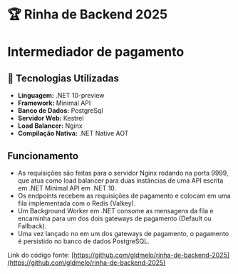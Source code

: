 ﻿# 🏆 Rinha de Backend 2025

# Intermediador de pagamento

## 🚀 Tecnologias Utilizadas

- **Linguagem:** .NET 10-preview
- **Framework:** Minimal API
- **Banco de Dados:** PostgreSql
- **Servidor Web:** Kestrel
- **Load Balancer:** Nginx
- **Compilação Nativa:** .NET Native AOT

## Funcionamento

- As requisições são feitas para o servidor Nginx rodando na porta 9999, que atua como load balancer para duas instâncias de uma API escrita em .NET Minimal API em .NET 10.
- Os endpoints recebem as requisições de pagamento e colocam em uma fila implementada com o Redis (Valkey).
- Um Background Worker em .NET consome as mensagens da fila e encaminha para um dos dois gateways de pagamento (Default ou Fallback).
- Uma vez lançado no em um dos gateways de pagamento, o pagamento é persistido no banco de dados PostgreSQL.

Link do código fonte: [https://github.com/gldmelo/rinha-de-backend-2025](https://github.com/gldmelo/rinha-de-backend-2025)
